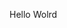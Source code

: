 Hello Wolrd
































































































































































































































































































































































































































































































































































































































































































































































































































































































































































































































































































































































































































































































































































































































































































































































































































































































































































































































































































































































































































































































































































































































































































































































































































































































































































































































































































































































































































































































































































































































































































